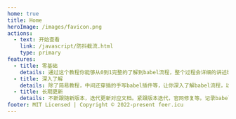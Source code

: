 ```yaml
---
home: true
title: Home
heroImage: /images/favicon.png
actions:
  - text: 开始查看
    link: /javascript/防抖截流.html
    type: primary
features:
  - title: 零基础
    details: 通过这个教程你能够从0到1完整的了解到babel流程，整个过程会详细的讲述babel相关内容和配置
  - title: 深入了解
    details: 除了简易教程，中间还穿插的手写babel插件等，让你深入了解babel流程，以及语法树等相关
  - title: 长期更新
    details: 不断跟随新版本，迭代更新对应文档。紧跟版本迭代，官网修复等。记录babel等坑以及周边相关
footer: MIT Licensed | Copyright © 2022-present feer.icu
---
```

